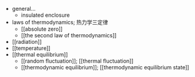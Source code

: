 - general...
    - insulated enclosure
- laws of thermodynamics; 热力学三定律
    - [[absolute zero]]
    - [[the second law of thermodynamics]]
- [[radiation]]
- [[temperature]]
- [[thermal equilibrium]]
    - [[random fluctuation]]; [[thermal fluctuation]]
    - [[thermodynamic equilibrium]]; [[thermodynamic equilibrium state]]
